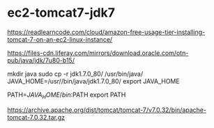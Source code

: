# ec2-tomcat7-jdk7


https://readlearncode.com/cloud/amazon-free-usage-tier-installing-tomcat-7-on-an-ec2-linux-instance/

https://files-cdn.liferay.com/mirrors/download.oracle.com/otn-pub/java/jdk/7u80-b15/

mkdir java
sudo cp -r jdk1.7.0_80/ /usr/bin/java/
JAVA_HOME=/usr//bin/java/jdk1.7.0_80/
export  JAVA_HOME

PATH=$JAVA_HOME/bin:$PATH
export PATH

https://archive.apache.org/dist/tomcat/tomcat-7/v7.0.32/bin/apache-tomcat-7.0.32.tar.gz
